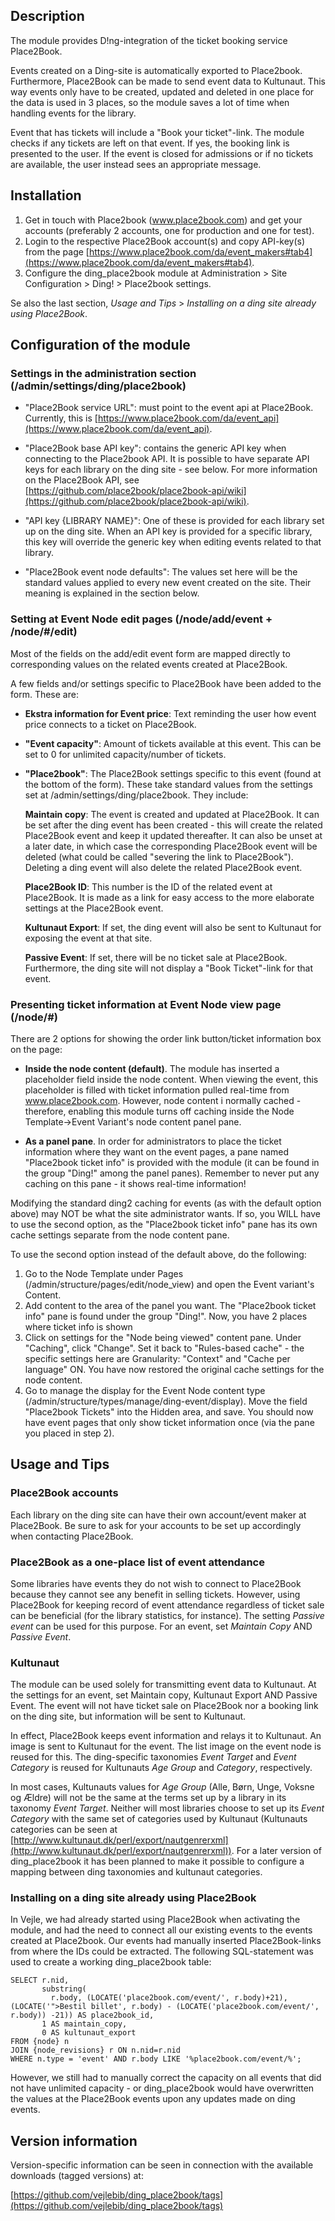 Description
-----------
The module provides D!ng-integration of the ticket booking service Place2Book.
 
Events created on a Ding-site is automatically exported to Place2book. Furthermore, Place2Book can be made to send event data to Kultunaut. This way events only have to be created, updated and deleted in one place for the data is used in 3 places, so the module saves a lot of time when handling events for the library.

Event that has tickets will include a "Book your ticket"-link. The module checks if any tickets are left on that event. If yes, the booking link is presented to the user. If the event is closed for admissions or if no tickets are available, the user instead sees an appropriate message.


Installation
------------

1. Get in touch with Place2book (www.place2book.com) and get your accounts (preferably 2 accounts, one for production and one for test).
2. Login to the respective Place2Book account(s) and copy API-key(s) from the page [https://www.place2book.com/da/event_makers#tab4](https://www.place2book.com/da/event_makers#tab4).
3. Configure the ding_place2book module at Administration > Site Configuration > Ding! > Place2book settings.

Se also the last section, *Usage and Tips* > *Installing on a ding site already using Place2Book*.


Configuration of the module
---------------------------

### Settings in the administration section (/admin/settings/ding/place2book)

* "Place2Book service URL": must point to the event api at Place2Book. Currently, this is  [https://www.place2book.com/da/event_api](https://www.place2book.com/da/event_api).

* "Place2Book base API key": contains the generic API key when connecting to the  Place2book API. It is possible to have separate API keys for each library on the ding site - see below. For more information on the Place2Book API, see [https://github.com/place2book/place2book-api/wiki](https://github.com/place2book/place2book-api/wiki).

* "API key {LIBRARY NAME}": One of these is provided for each library set up on the ding site. When an API key is provided for a specific library, this key will override the generic key when editing events related to that library.
 
* "Place2Book event node defaults": The values set here will be the standard values applied to every new event created on the site. Their meaning is explained in the section below. 

### Setting at Event Node edit pages (/node/add/event + /node/#/edit)

Most of the fields on the add/edit event form are mapped directly to corresponding values on the related events created at Place2Book. 

A few fields and/or settings specific to Place2Book have been added to the form. These are:

* **Ekstra information for Event price**: Text reminding the user how event price connects to a ticket on Place2Book.

* **"Event capacity"**: Amount of tickets available at this event. This can be set to 0 for unlimited capacity/number of tickets.

* **"Place2book"**: The Place2Book settings specific to this event (found at the bottom of the form). These take standard values from the settings set at /admin/settings/ding/place2book. They include:

    **Maintain copy**: The event is created and updated at Place2Book. It can be set after the ding event has been created - this will create the related Place2Book event and keep it updated thereafter. It can also be unset at a later date, in which case the corresponding Place2Book event will be deleted (what could be called "severing the link to Place2Book"). Deleting a ding event will also delete the related Place2Book event.

    **Place2Book ID**: This number is the ID of the related event at Place2Book. It is made as a link for easy access to the more elaborate settings at the Place2Book event.

    **Kultunaut Export**: If set, the ding event will also be sent to Kultunaut for exposing the event at that site. 

    **Passive Event**: If set, there will be no ticket sale at Place2Book. Furthermore, the ding site will not display a "Book Ticket"-link for that event.

### Presenting ticket information at Event Node view page (/node/#)

There are 2 options for showing the order link button/ticket information box on the page:

* **Inside the node content (default)**. The module has inserted a placeholder field inside the node content. When viewing the event, this placeholder is filled with ticket information pulled real-time from www.place2book.com. However, node content i normally cached - therefore, enabling this module turns off caching inside the Node Template->Event Variant's node content panel pane. 

* **As a panel pane**. In order for administrators to place the ticket information where they want on the event pages, a pane named "Place2book ticket info" is provided with the module (it can be found in the group "Ding!" among the panel panes). Remember to never put any caching on this pane - it shows real-time information!

Modifying the standard ding2 caching for events (as with the default option above) may NOT be what the site administrator wants.
If so, you WILL have to use the second option, as the "Place2book ticket info" pane has its own
cache settings separate from the node content pane.

To use the second option instead of the default above, do the following:
1. Go to the Node Template under Pages (/admin/structure/pages/edit/node_view) and open the Event variant's Content.
2. Add content to the area of the panel you want. The "Place2book ticket info" pane is found under the group "Ding!". Now, you have 2 places where ticket info is shown
3. Click on settings for the "Node being viewed" content pane. Under "Caching", click "Change". Set it back to "Rules-based cache" - the specific settings here are Granularity: "Context" and "Cache per language" ON. You have now restored the original cache settings for the node content.    
4. Go to manage the display for the Event Node content type (/admin/structure/types/manage/ding-event/display). Move the field "Place2book Tickets" into the Hidden area, and save. You should now have event pages that only show ticket information once (via the pane you placed in step 2).

Usage and Tips
--------------

### Place2Book accounts

Each library on the ding site can have their own account/event maker at Place2Book. Be sure to ask for your accounts to be set up accordingly when contacting Place2Book. 

### Place2Book as a one-place list of event attendance

Some libraries have events they do not wish to connect to Place2Book because they cannot see any benefit in selling tickets. However, using Place2Book for keeping record of event attendance regardless of ticket sale can be beneficial (for the library statistics, for instance). The setting *Passive event* can be used for this purpose. For an event, set *Maintain Copy* AND *Passive Event*.  

### Kultunaut

The module can be used solely for transmitting event data to Kultunaut. At the settings for an event, set Maintain copy, Kultunaut Export AND Passive Event. The event will not have ticket sale on Place2Book nor a booking link on the ding site, but information will be sent to Kultunaut.

In effect, Place2Book keeps event information and relays it to Kultunaut. An image is sent to Kultunaut for the event. The list image on the event node is reused for this. The ding-specific taxonomies *Event Target* and *Event Category* is reused for Kultunauts *Age Group* and *Category*, respectively. 

In most cases, Kultunauts values for *Age Group* (Alle, Børn, Unge, Voksne og Ældre) will not be the same at the terms set up by a library in its taxonomy *Event Target*. Neither will most libraries choose to set up its *Event Category* with the same set of categories used by Kultunaut (Kultunauts categories can be seen at [http://www.kultunaut.dk/perl/export/nautgenrerxml](http://www.kultunaut.dk/perl/export/nautgenrerxml)). For a later version of ding_place2book it has been planned to make it possible to configure a mapping between ding taxonomies and kultunaut categories.    


### Installing on a ding site already using Place2Book

In Vejle, we had already started using Place2Book when activating the module, and had the need to connect all our existing events to the events created at Place2book. Our events had manually inserted Place2Book-links from where the IDs could be extracted. The following SQL-statement was used to create a working ding_place2book table: 

    SELECT r.nid, 
           substring(
             r.body, (LOCATE('place2book.com/event/', r.body)+21), (LOCATE('">Bestil billet', r.body) - (LOCATE('place2book.com/event/', r.body)) -21)) AS place2book_id, 
           1 AS maintain_copy, 
           0 AS kultunaut_export 
    FROM {node} n 
    JOIN {node_revisions} r ON n.nid=r.nid 
    WHERE n.type = 'event' AND r.body LIKE '%place2book.com/event/%';

However, we still had to manually correct the capacity on all events that did not have unlimited capacity - or ding_place2book would have overwritten the values at the Place2Book events upon any updates made on ding events.


Version information
-------------------

Version-specific information can be seen in connection with the available downloads (tagged versions) at:

[https://github.com/vejlebib/ding_place2book/tags](https://github.com/vejlebib/ding_place2book/tags)

